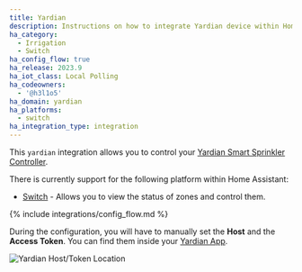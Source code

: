 ```yaml
---
title: Yardian
description: Instructions on how to integrate Yardian device within Home Assistant.
ha_category:
  - Irrigation
  - Switch
ha_config_flow: true
ha_release: 2023.9
ha_iot_class: Local Polling
ha_codeowners:
  - '@h3l1o5'
ha_domain: yardian
ha_platforms:
  - switch
ha_integration_type: integration
---
```


This `yardian` integration allows you to control your [Yardian Smart Sprinkler Controller](https://yardian.com/products/yardian-pro-smart-sprinkler-controller/).

There is currently support for the following platform within Home Assistant:

- [Switch](#switch) - Allows you to view the status of zones and control them.

{% include integrations/config_flow.md %}

During the configuration, you will have to manually set the **Host** and the **Access Token**. You can find them inside your [Yardian App](https://yardian.com/app/).

![Yardian Host/Token Location](/images/integrations/yardian/yardian_config_flow.jpg)
